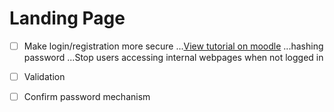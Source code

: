 # Landing Page

- [ ] Make login/registration more secure
...[View tutorial on moodle](http://moodle2.csis.ul.ie)
...hashing password
...Stop users accessing internal webpages when not logged in
- [ ] Validation
- [ ] Confirm password mechanism

